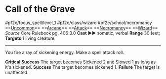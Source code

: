 # Call of the Grave
#pf2e/focus_spell/level_1 #pf2e/class/wizard #pf2e/school/necromancy 
==[Uncommon](Uncommon.md)== ==[Arcane](Arcane.md)== ==[Attack](Attack.md)== ==[Necromancy](Necromancy.md)== ==[Wizard](Wizard.md)==
*Source* Core Rulebook pg. 406 3.0
**Cast** ►► somatic, verbal
**Range** 30 feet; **Targets** 1 living creature

---
You fire a ray of sickening energy. Make a spell attack roll.

**Critical Success** The target becomes [Sickened](Sickened.md) 2 and [Slowed](Slowed.md) 1 as long as it's sickened.
**Success** The target becomes sickened 1.
**Failure** The target is unaffected.